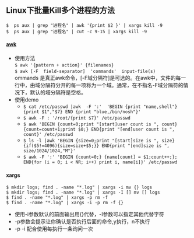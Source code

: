 ## Linux下批量Kill多个进程的方法
```
$  ps aux | grep "进程名" | awk '{print $2 }' | xargs kill -9
$  ps aux | grep "进程名" | cut -c 9-15 | xargs kill -9
```

#### [awk](http://www.cnblogs.com/ggjucheng/archive/2013/01/13/2858470.html)
- 使用方法  
    `$ awk '{pattern + action}' {filenames}`  
    `$ awk [-F  field-separator]  'commands'  input-file(s)`  
    ommands 是真正awk命令，[-F域分隔符]是可选的。在awk中，文件的每一行中，由域分隔符分开的每一项称为一个域。通常，在不指名-F域分隔符的情况下，默认的域分隔符是空格。
- 使用demo    
    - `$ cat /etc/passwd |awk  -F ':'  'BEGIN {print "name,shell"}  {print $1","$7} END {print "blue,/bin/nosh"}'`  
    - `$ awk -F : '/root/{print $7}' /etc/passwd`   
    - `$ awk 'BEGIN {count=0;print "[start]user count is ", count} {count=count+1;print $0;} END{print "[end]user count is ", count}' /etc/passwd`    
    - `$ ls -l |awk 'BEGIN {size=0;print "[start]size is ", size} {if($5!=4096){size=size+$5;}} END{print "[end]size is ", size/1024/1024,"M"}' `    
    - `$ awk -F ':' 'BEGIN {count=0;} {name[count] = $1;count++;}; END{for (i = 0; i < NR; i++) print i, name[i]}' /etc/passwd`   

#### xargs

`$ mkdir logs; find . -name "*.log" | xargs -i mv {} logs`  
`$ mkdir logs; find . -name "*.log" | xargs -I [] mv [] logs`  
`$ find . -name "*.log" | xargs -p rm -f`  
`$ find . -name "*.log" | xargs -i -p rm -f {}`  
- 使用-i参数默认的前面输出用{}代替，-I参数可以指定其他代替字符
- -p参数会提示让你确认是否执行后面的命令,y执行，n不执行
- -p -i 配合使用每执行一条询问一次
